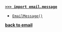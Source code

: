 [**`>>> import email.message`**](/modules/email/message/)

* [`EmailMessage()`](/modules/email/message/EmailMessage/)

[**back to email**](/modules/email/)

